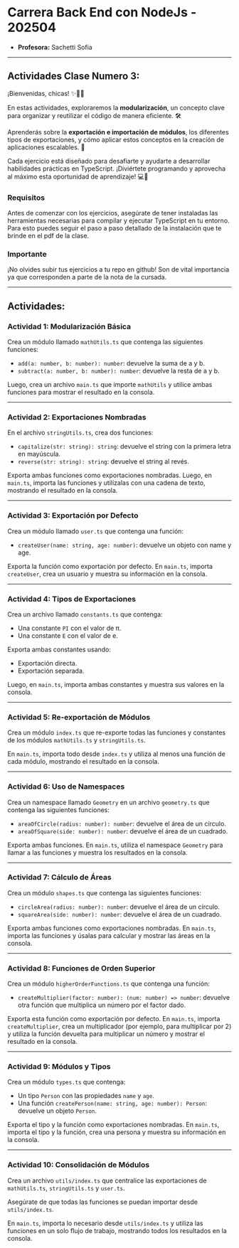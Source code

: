 # Carrera Back End con NodeJs - 202504
*   **Profesora:** Sachetti Sofia

---

## Actividades Clase Numero 3:

¡Bienvenidas, chicas! ✨👩‍💻

En estas actividades, exploraremos la **modularización**, un concepto clave para organizar y reutilizar el código de manera eficiente. 🛠️

Aprenderás sobre la **exportación e importación de módulos**, los diferentes tipos de exportaciones, y cómo aplicar estos conceptos en la creación de aplicaciones escalables. 🌟

Cada ejercicio está diseñado para desafiarte y ayudarte a desarrollar habilidades prácticas en TypeScript. ¡Diviértete programando y aprovecha al máximo esta oportunidad de aprendizaje! 💻🚀

### Requisitos
Antes de comenzar con los ejercicios, asegúrate de tener instaladas las herramientas necesarias para compilar y ejecutar TypeScript en tu entorno. Para esto puedes seguir el paso a paso detallado de la instalación que te brinde en el pdf de la clase.

### Importante
¡No olvides subir tus ejercicios a tu repo en github! Son de vital importancia ya que corresponden a parte de la nota de la cursada.

---

## Actividades:

### Actividad 1: Modularización Básica

Crea un módulo llamado `mathUtils.ts` que contenga las siguientes funciones:
*   `add(a: number, b: number): number`: devuelve la suma de a y b.
*   `subtract(a: number, b: number): number`: devuelve la resta de a y b.

Luego, crea un archivo `main.ts` que importe `mathUtils` y utilice ambas funciones para mostrar el resultado en la consola.

---

### Actividad 2: Exportaciones Nombradas

En el archivo `stringUtils.ts`, crea dos funciones:
*   `capitalize(str: string): string`: devuelve el string con la primera letra en mayúscula.
*   `reverse(str: string): string`: devuelve el string al revés.

Exporta ambas funciones como exportaciones nombradas. Luego, en `main.ts`, importa las funciones y utilízalas con una cadena de texto, mostrando el resultado en la consola.

---

### Actividad 3: Exportación por Defecto

Crea un módulo llamado `user.ts` que contenga una función:
*   `createUser(name: string, age: number)`: devuelve un objeto con name y age.

Exporta la función como exportación por defecto. En `main.ts`, importa `createUser`, crea un usuario y muestra su información en la consola.

---

### Actividad 4: Tipos de Exportaciones

Crea un archivo llamado `constants.ts` que contenga:
*   Una constante `PI` con el valor de π.
*   Una constante `E` con el valor de e.

Exporta ambas constantes usando:
*   Exportación directa.
*   Exportación separada.

Luego, en `main.ts`, importa ambas constantes y muestra sus valores en la consola.

---

### Actividad 5: Re-exportación de Módulos

Crea un módulo `index.ts` que re-exporte todas las funciones y constantes de los módulos `mathUtils.ts` y `stringUtils.ts`.

En `main.ts`, importa todo desde `index.ts` y utiliza al menos una función de cada módulo, mostrando el resultado en la consola.

---

### Actividad 6: Uso de Namespaces

Crea un namespace llamado `Geometry` en un archivo `geometry.ts` que contenga las siguientes funciones:
*   `areaOfCircle(radius: number): number`: devuelve el área de un círculo.
*   `areaOfSquare(side: number): number`: devuelve el área de un cuadrado.

Exporta ambas funciones. En `main.ts`, utiliza el namespace `Geometry` para llamar a las funciones y muestra los resultados en la consola.

---

### Actividad 7: Cálculo de Áreas

Crea un módulo `shapes.ts` que contenga las siguientes funciones:
*   `circleArea(radius: number): number`: devuelve el área de un círculo.
*   `squareArea(side: number): number`: devuelve el área de un cuadrado.

Exporta ambas funciones como exportaciones nombradas. En `main.ts`, importa las funciones y úsalas para calcular y mostrar las áreas en la consola.

---

### Actividad 8: Funciones de Orden Superior

Crea un módulo `higherOrderFunctions.ts` que contenga una función:
*   `createMultiplier(factor: number): (num: number) => number`: devuelve otra función que multiplica un número por el factor dado.

Exporta esta función como exportación por defecto. En `main.ts`, importa `createMultiplier`, crea un multiplicador (por ejemplo, para multiplicar por 2) y utiliza la función devuelta para multiplicar un número y mostrar el resultado en la consola.

---

### Actividad 9: Módulos y Tipos

Crea un módulo `types.ts` que contenga:
*   Un tipo `Person` con las propiedades `name` y `age`.
*   Una función `createPerson(name: string, age: number): Person`: devuelve un objeto `Person`.

Exporta el tipo y la función como exportaciones nombradas. En `main.ts`, importa el tipo y la función, crea una persona y muestra su información en la consola.

---

### Actividad 10: Consolidación de Módulos

Crea un archivo `utils/index.ts` que centralice las exportaciones de `mathUtils.ts`, `stringUtils.ts` y `user.ts`.

Asegúrate de que todas las funciones se puedan importar desde `utils/index.ts`.

En `main.ts`, importa lo necesario desde `utils/index.ts` y utiliza las funciones en un solo flujo de trabajo, mostrando todos los resultados en la consola.
